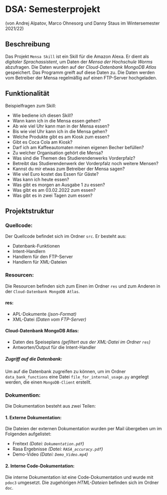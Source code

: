 # DSA: Semesterprojekt
(von Andrej Alpatov, Marco Ohnesorg und Danny Staus im Wintersemester 2021/22)

## Beschreibung
Das Projekt `Mensa Skill` ist ein Skill für die Amazon Alexa. Er dient als *digitaler Sprachassistent*, 
um Daten der *Mensa der Hochschule Worms* abzufragen. Die Daten wurden auf der *Cloud-Datenbank MongoDB Atlas* gespeichert. 
Das Programm greift auf diese Daten zu. Die Daten werden vom Betreiber der Mensa regelmäßig auf einen FTP-Server hochgeladen.

## Funktionalität
Beispielfragen zum Skill:
- Wie bediene ich diesen Skill?
- Wann kann ich in die Mensa essen gehen?
- Ab wie viel Uhr kann man in der Mensa essen?
- Bis wie viel Uhr kann ich in die Mensa gehen?
- Welche Produkte gibt es am Kiosk zum essen?
- Gibt es Coca Cola am Kiosk?
- Darf ich am Kaffeeautomaten meinen eigenen Becher befüllen?
- Zu welcher Organisation gehört die Mensa?
- Was sind die Themen des Studierendenwerks Vorderpfalz?
- Betreibt das Studierendenwerk der Vorderpfalz noch weitere Mensen?
- Kannst du mir etwas zum Betreiber der Mensa sagen?
- Wie viel Euro kostet das Essen für Gäste?
- Was kann ich heute essen?
- Was gibt es morgen an Ausgabe 1 zu essen?
- Was gibt es am 03.02.2022 zum essen?
- Was gibt es in zwei Tagen zum essen?

## Projektstruktur
### Quellcode:
Der Quellcode befindet sich im Ordner `src`. Er besteht aus:
- Datenbank-Funktionen
- Intent-Handlern
- Handlern für den FTP-Server
- Handlern für XML-Dateien

### Resourcen:
Die Resourcen befinden sich zum Einen im Ordner `res` und zum Anderen in der `Cloud-Datenbank MongoDB Atlas`.
#### res:
- APL-Dokumente *(json-Format)*
- XML-Datei *(Daten vom FTP-Server)*

#### Cloud-Datenbank MongoDB Atlas:
- Daten des Speiseplans *(gefiltert aus der XML-Datei im Ordner `res`)*
- Antworten/Output für die Intent-Handler
##### Zugriff auf die Datenbank:
Um auf die Datenbank zugreifen zu können, um im Ordner `data_bank_functions` eine Datei `file_for_internal_usage.py` angelegt werden, 
die einen `MongoDB-Client` erstellt.

### Dokumention:
Die Dokumentation besteht aus *zwei* Teilen:
#### 1. Externe Dokumentation:
Die Dateien der externen Dokumentation wurden per Mail übergeben um im Folgenden aufgelistet:
- Freitext *(Datei: `Dokumentation.pdf`)*
- Rasa Ergebnisse *(Datei: `RASA_accuracy.pdf`)*
- Demo-Video *(Datei: `Demo_Video.mp4`)*
#### 2. Interne Code-Dokumentation:
Die interne Dokumentation ist eine Code-Dokumentation und wurde mit `pdoc3` umgesetzt. Die zugehörigen *HTML-Dateien* befinden sich im Ordner `doc`.
